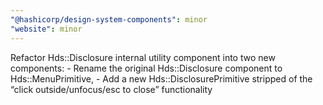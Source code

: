 ```yaml
---
"@hashicorp/design-system-components": minor
"website": minor
---
```


Refactor Hds::Disclosure internal utility component into two new components: - Rename the original Hds::Disclosure component to Hds::MenuPrimitive, - Add a new Hds::DisclosurePrimitive stripped of the “click outside/unfocus/esc to close” functionality

